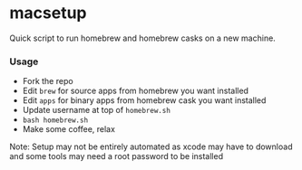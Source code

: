 macsetup
=========

Quick script to run homebrew and homebrew casks on a new machine.

### Usage
* Fork the repo
* Edit `brew` for source apps from homebrew you want installed
* Edit `apps` for binary apps from homebrew cask you want installed
* Update username at top of `homebrew.sh`
* `bash homebrew.sh`
* Make some coffee, relax

Note: Setup may not be entirely automated as xcode may have to download and some tools may need a root password to be installed 
